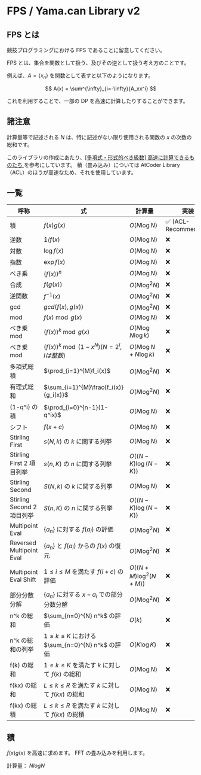 # FPS / Yama.can Library v2

## FPS とは

競技プログラミングにおける FPS であることに留意してください。

FPS とは、集合を関数として扱う、及びその逆として扱う考え方のことです。

例えば、$A=\{x_n\}$ を関数として表すと以下のようになります。

$$
A(x) = \sum^{\infty}_{i=-\infty}{A_xx^i}
$$

これを利用することで、一部の DP を高速に計算したりすることができます。

## 諸注意

計算量等で記述される $N$ は、特に記述がない限り使用される関数の $x$ の次数の総和です。

このライブラリの作成にあたり、[[多項式・形式的べき級数] 高速に計算できるものたち
](https://maspypy.com/%E5%A4%9A%E9%A0%85%E5%BC%8F%E3%83%BB%E5%BD%A2%E5%BC%8F%E7%9A%84%E3%81%B9%E3%81%8D%E7%B4%9A%E6%95%B0-%E9%AB%98%E9%80%9F%E3%81%AB%E8%A8%88%E7%AE%97%E3%81%A7%E3%81%8D%E3%82%8B%E3%82%82%E3%81%AE) を参考にしています。
積（畳み込み）については AtCoder Library（ACL）のほうが高速なため、それを使用しています。

## 一覧

| 呼称                       | 式                                                     | 計算量                    | 実装                  |
| -------------------------- | ------------------------------------------------------ | ------------------------- | --------------------- |
| 積                         | $f(x)g(x)$                                             | $O(N \log N)$             | ✅️ (ACL-Recommended) |
| 逆数                       | $1/f(x)$                                               | $O(N \log N)$             | ❌️                   |
| 対数                       | $\log f(x)$                                            | $O(N \log N)$             | ❌️                   |
| 指数                       | $\exp f(x)$                                            | $O(N \log N)$             | ❌️                   |
| べき乗                     | $(f(x))^n$                                             | $O(N \log N)$             | ❌️                   |
| 合成                       | $f(g(x))$                                              | $O(N \log^2 N)$           | ❌️                   |
| 逆関数                     | $f^{-1}(x)$                                            | $O(N \log^2 N)$           | ❌️                   |
| gcd                        | $gcd(f(x), g(x))$                                      | $O(N \log^2 N)$           | ❌️                   |
| mod                        | $f(x)\bmod g(x)$                                       | $O(N \log N)$             | ❌️                   |
| べき乗 mod                 | $(f(x))^k\bmod g(x)$                                   | $O(N \log N \log k)$      | ❌️                   |
| べき乗 mod                 | $(f(x))^k\bmod (1-x^N) (N = 2^l, l は整数)$            | $O(N \log N + N \log k)$  | ❌️                   |
| 多項式総積                 | $\prod_{i=1}^{M}f_i(x)$                                | $O(N \log^2 N)$           | ❌️                   |
| 有理式総和                 | $\sum_{i=1}^{M}\frac{f_i(x)}{g_i(x)}$                  | $O(N \log^2 N)$           | ❌️                   |
| (1-q^i) の積               | $\prod_{i=0}^{n-1}(1-q^ix)$                            | $O(N \log N)$             | ❌️                   |
| シフト                     | $f(x + c)$                                             | $O(N \log N)$             | ❌️                   |
| Stirling First             | $s(N, k)$ の $k$ に関する列挙                          | $O(N \log N)$             | ❌️                   |
| Stirling First 2 項目列挙  | $s(n, K)$ の $n$ に関する列挙                          | $O((N - K) \log (N - K))$ | ❌️                   |
| Stirling Second            | $S(N, k)$ の $k$ に関する列挙                          | $O(N \log N)$             | ❌️                   |
| Stirling Second 2 項目列挙 | $S(n, K)$ の $n$ に関する列挙                          | $O((N - K) \log (N - K))$ | ❌️                   |
| Multipoint Eval            | $\{a_n\}$ に対する $f(a_i)$ の評価                     | $O(N \log^2 N)$           | ❌️                   |
| Reversed Multipoint Eval   | $\{a_n\}$ と $f(a_i)$ からの $f(x)$ の復元             | $O(N \log^2 N)$           | ❌️                   |
| Multipoint Eval Shift      | $1\leq i \leq M$ を満たす $f(i + c)$ の評価            | $O((N+M) \log^2 (N+M))$   | ❌️                   |
| 部分分数分解               | $\{a_n\}$ に対する $x - a_i$ での部分分数分解          | $O(N \log^2 N)$           | ❌️                   |
| n^k の総和                 | $\sum_{n=0}^{N} n^k$ の評価                            | $O(k)$                    | ❌️                   |
| n^k の総和の列挙           | $1 \leq k \leq K$ における $\sum_{n=0}^{N} n^k$ の評価 | $O(K \log K)$             | ❌️                   |
| f(k) の総和                | $1 \leq k \leq K$ を満たす $k$ に対して $f(k)$ の総和  | $O(N \log N)$             | ❌️                   |
| f(kx) の総和               | $L \leq k \leq R$ を満たす $k$ に対して $f(kx)$ の総和 | $O(N \log N)$             | ❌️                   |
| f(kx) の総積               | $L \leq k \leq R$ を満たす $k$ に対して $f(kx)$ の総積 | $O(N \log N)$             | ❌️                   |

## 積

$f(x)g(x)$ を高速に求めます。
FFT の畳み込みを利用します。

計算量： $N log N$
